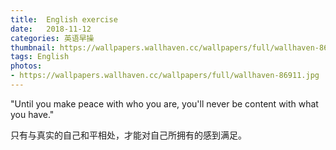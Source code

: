 ```yaml
---
title:  English exercise
date:   2018-11-12
categories: 英语早操
thumbnail: https://wallpapers.wallhaven.cc/wallpapers/full/wallhaven-86911.jpg
tags: English
photos:
- https://wallpapers.wallhaven.cc/wallpapers/full/wallhaven-86911.jpg
---
```


"Until you make peace with who you are, you'll never be content with what you have."
<p>只有与真实的自己和平相处，才能对自己所拥有的感到满足。</p>
